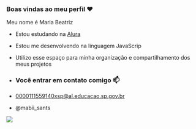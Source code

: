 ### Boas vindas ao meu perfil ❤️

Meu nome é Maria Beatriz 

- Estou estudando na [Alura](https://www.alura.com.br)
- Estou me desenvolvendo na linguagem JavaScrip
- Utilizo esse espaço para minha organização e compartilhamento dos meus projetos

- ### Você entrar em contato comigo 📫

- 0000111559140xsp@al.educacao.sp.gov.br

- @mabii_sants

![](https://media1.tenor.com/m/9v3MUCJVWJ8AAAAC/money-heist-tokyo.gif) 
